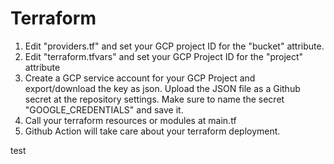 # Terraform
1. Edit "providers.tf" and set your GCP project ID for the "bucket" attribute.
2. Edit "terraform.tfvars" and set your GCP Project ID for the "project" attribute
3. Create a GCP service account for your GCP Project and export/download the key as json. Upload the JSON file as a Github secret at the repository settings. Make sure to name the secret "GOOGLE_CREDENTIALS" and save it.
4. Call your terraform resources or modules at main.tf
5. Github Action will take care about your terraform deployment.

test